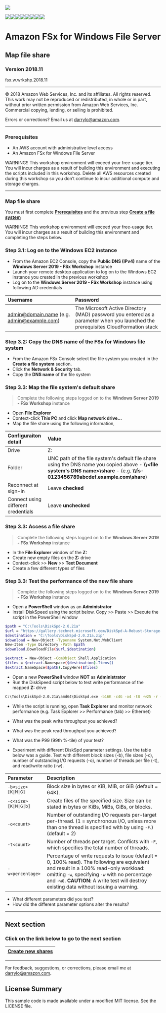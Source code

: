 ![](https://s3.amazonaws.com/aws-us-east-1/tutorial/AWS_logo_PMS_300x180.png)

![](https://s3.amazonaws.com/aws-us-east-1/tutorial/100x100_benefit_available.png)![](https://s3.amazonaws.com/aws-us-east-1/tutorial/100x100_benefit_ingergration.png)![](https://s3.amazonaws.com/aws-us-east-1/tutorial/100x100_benefit_ecryption-lock.png)![](https://s3.amazonaws.com/aws-us-east-1/tutorial/100x100_benefit_fully-managed.png)![](https://s3.amazonaws.com/aws-us-east-1/tutorial/100x100_benefit_lowcost-affordable.png)![](https://s3.amazonaws.com/aws-us-east-1/tutorial/100x100_benefit_performance.png)![](https://s3.amazonaws.com/aws-us-east-1/tutorial/100x100_benefit_scalable.png)![](https://s3.amazonaws.com/aws-us-east-1/tutorial/100x100_benefit_storage.png)

# **Amazon FSx for Windows File Server**

## Map file share

### Version 2018.11

fsx.w.wrkshp.2018.11

---

© 2018 Amazon Web Services, Inc. and its affiliates. All rights reserved. This work may not be  reproduced or redistributed, in whole or in part, without prior written permission from Amazon Web Services, Inc. Commercial copying, lending, or selling is prohibited.

Errors or corrections? Email us at [darrylo@amazon.com](mailto:darrylo@amazon.com).

---
### Prerequisites

* An AWS account with administrative level access
* An Amazon FSx for Windows File Server

WARNING!! This workshop environment will exceed your free-usage tier. You will incur charges as a result of building this environment and executing the scripts included in this workshop. Delete all AWS resources created during this workshop so you don’t continue to incur additional compute and storage charges.

---

### Map file share

You must first complete [**Prerequisites**](../0-prerequisites) and the previous step [**Create a file system**](../2-launch-clients)

WARNING!! This workshop environment will exceed your free-usage tier. You will incur charges as a result of building this environment and completing the steps below.

### Step 3.1: Log on to the Windows EC2 instance

- From the Amazon EC2 Console, copy the **Public DNS (IPv4)** name of the **Windows Server 2019 - FSx Workshop** instance
- Launch your remote desktop application to log on to the Windows EC2 instance you created in the previous workshop
- Log on to the **Windows Server 2019 - FSx Workshop** instance using following AD credentials

| Username | Password |
| :--- | :--- 
| admin@domain.name (e.g. admin@example.com) | The Microsoft Active Directory (MAD) password you entered as a parameter when you launched the prerequisites CloudFormation stack|

### Step 3.2: Copy the DNS name of the FSx for Windows file system

- From the Amazon FSx Console select the file system you created in the **Create a file system** section.
- Click the **Network & Security** tab.
- Copy the **DNS name** of the file system

### Step 3.3: Map the file system's default share

> Complete the following steps logged on to the **Windows Server 2019 - FSx Workshop** instance

- Open **File Explorer**
- Context-click **This PC** and click **Map network drive...**
- Map the file share using the following information, 

| Configuraiton detail | Value |
| :--- | :--- |
| Drive | Z: |
| Folder | UNC path of the file system's default file share using the DNS name you copied above - **\\\\<file system's DNS name>\share** - (e.g. **\\\\fs-0123456789abcdef.example.com\share**) |
| Reconnect at sign-in | Leave **checked** |
| Connect using different credentials | Leave **unchecked** |

### Step 3.3: Access a file share

> Complete the following steps logged on to the **Windows Server 2019 - FSx Workshop** instance

- In the **File Explorer** window of the **Z:**
- Create new empty files on the **Z:** drive
- Context-click >> **New** >> **Text Document**
- Create a few different types of files

### Step 3.3: Test the performance of the new file share

> Complete the following steps logged on to the **Windows Server 2019 - FSx Workshop** instance

- Open a **PowerShell** window as an **Administrator**
- Install DiskSpeed using the script below. Copy >> Paste >> Execute the script in the PowerShell window

```sh
$path = "C:\Tools\DiskSpd-2.0.21a"
$url = "https://gallery.technet.microsoft.com/DiskSpd-A-Robust-Storage-6ef84e62/file/199535/2/DiskSpd-2.0.21a.zip"
$destination = "C:\Tools\DiskSpd-2.0.21a.zip"
$download = New-Object -Typename System.Net.WebClient
New-Item -Type Directory -Path $path
$download.DownloadFile($url,$destination)

$extract = New-Object -ComObject Shell.Application
$files = $extract.Namespace($destination).Items()
$extract.NameSpace($path).CopyHere($files)

```

- Open a new **PowerShell** window **NOT** as **Administrator**
- Run the DiskSpeed script below to test write performance of the mapped **Z:** drive

```sh
C:\Tools\DiskSpd-2.0.21a\amd64\DiskSpd.exe -b16K -c4G -o4 -t8 -w25 -r -L -d30 -Z1G Z:\${env:computername}.dat
```

- While the script is running, open **Task Explorer** and monitor network performance (e.g. Task Explorer >> Performance (tab) >> Ethernet)

- What was the peak write throughput you achieved?
- What was the peak read throughput you achieved?
- What was the P99 (99th %-tile) of your test?


- Experiment with different DiskSpd parameter settings. Use the table below was a guide. Test with different block sizes (-b), file sizes (-c), number of outstanding I/O requests (-o), number of threads per file (-t), and read/write ratio (-w).

| Parameter | Description |
| :--- | :--- |
| ```-b<size>[K\|M\|G]``` | Block size in bytes or KiB, MiB, or GiB (default = 64K). |
| ```-c<size>[K\|M\|G\|b]``` | Create files of the specified size. Size can be stated in bytes or KiBs, MiBs, GiBs, or blocks. |
| ```-o<count>``` | Number of outstanding I/O requests per-target per-thread. (1 = synchronous I/O, unless more than one thread is specified with by using `-F`.) (default = 2) |
| ```-t<count>``` | Number of threads per target. Conflicts with `-F`, which specifies the total number of threads. |
| ```-w<percentage>``` | Percentage of write requests to issue (default = 0, 100% read). The following are equivalent and result in a 100% read-only workload: omitting `-w`, specifying `-w` with no percentage and `-w0`. **CAUTION**: A write test will destroy existing data without issuing a warning. |

- What different parameters did you test?
- How did the different parameter options alter the results?

---
## Next section
### Click on the link below to go to the next section

| [**Create new shares**](../4-create-new-shares) |
| :---
---

For feedback, suggestions, or corrections, please email me at [darrylo@amazon.com](mailto:darrylo@amazon.com).

## License Summary

This sample code is made available under a modified MIT license. See the LICENSE file.
